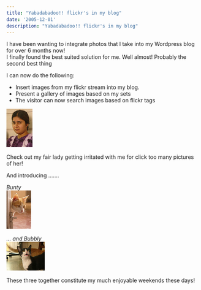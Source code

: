 ```yaml
---
title: "Yabadabadoo!! flickr's in my blog"
date: '2005-12-01'
description: "Yabadabadoo!! flickr's in my blog"
---
```


I have been wanting to integrate photos that I take into my Wordpress blog for over 6 months now!  
I finally found the best suited solution for me. Well almost! Probably the second best thing

I can now do the following:

* Insert images from my flickr stream into my blog.
* Present a gallery of images based on my sets
* The visitor can now search images based on flickr tags

[![P1030153](/images/65513731_8e43262fdb_t.jpg)][0]

Check out my fair lady getting irritated with me for click too many pictures of her!

And introducing .......

_Bunty_  
[![P1030143](/images/65513641_c9476c6848_t.jpg)][1]

_... and Bubbly_  
[![P1030140](/images/65513616_bf19f09560_t.jpg)][2]

These three together constitute my much enjoyable weekends these days!


[0]: http://shvelmur.com/wpress/wp-content/plugins/falbum/falbum-wp.php?show=recent&photo=65513731
[1]: http://shvelmur.com/wpress/wp-content/plugins/falbum/falbum-wp.php?show=recent&photo=65513641
[2]: http://shvelmur.com/wpress/wp-content/plugins/falbum/falbum-wp.php?show=recent&photo=65513616

